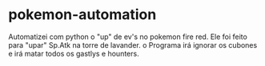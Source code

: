 # pokemon-automation
Automatizei com python o "up" de ev's no pokemon fire red. Ele foi feito para "upar" Sp.Atk na torre de lavander. o Programa irá ignorar os cubones e irá matar todos os gastlys e hounters.
